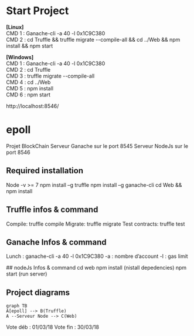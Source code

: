# Start Project
**[Linux]**  
CMD 1 : Ganache-cli -a 40 -l 0x1C9C380  
CMD 2 : cd Truffle && truffle migrate --compile-all && cd ../Web && npm install && npm start
  
**[Windows]**  
CMD 1 : Ganache-cli -a 40 -l 0x1C9C380  
CMD 2 : cd Truffle   
CMD 3 : truffle migrate --compile-all  
CMD 4 : cd ../Web  
CMD 5 : npm install  
CMD 6 : npm start  
  
http://localhost:8546/

# epoll
Projet BlockChain
Serveur Ganache sur le port 8545
Serveur NodeJs sur le port 8546

## Required installation
Node -v >= 7
npm install –g truffle
npm install –g ganache-cli
cd Web && npm install

## Truffle infos & command
Compile:        truffle compile
Migrate:        truffle migrate
Test contracts: truffle test

## Ganache Infos & command
Lunch : ganache-cli -a 40 -l 0x1C9C380
  -a : nombre d’account
  -l : gas limit

## nodeJs Infos & command
cd web
npm install (nistall depedencies)
npm start (run server)

## Project diagrams

```mermaid
graph TB
A[epoll] --> B(Truffle)
A --Serveur Node --> C(Web)
```




Vote déb : 01/03/18
Vote fin : 30/03/18
